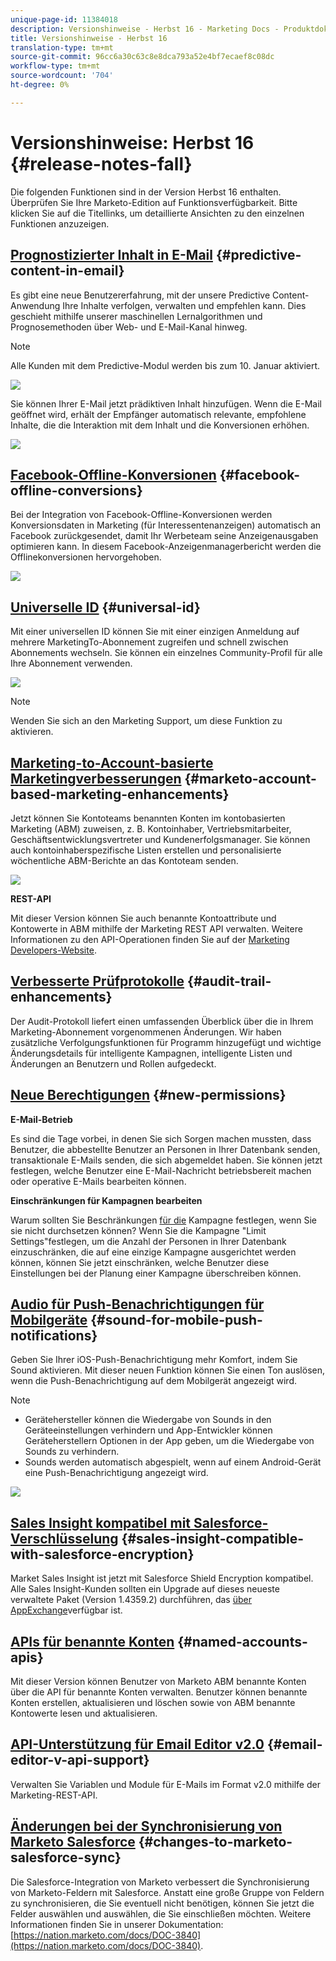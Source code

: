 ```yaml
---
unique-page-id: 11384018
description: Versionshinweise - Herbst 16 - Marketing Docs - Produktdokumentation
title: Versionshinweise - Herbst 16
translation-type: tm+mt
source-git-commit: 96cc6a30c63c8e8dca793a52e4bf7ecaef8c08dc
workflow-type: tm+mt
source-wordcount: '704'
ht-degree: 0%

---
```



# Versionshinweise: Herbst 16 {#release-notes-fall}

Die folgenden Funktionen sind in der Version Herbst 16 enthalten. Überprüfen Sie Ihre Marketo-Edition auf Funktionsverfügbarkeit. Bitte klicken Sie auf die Titellinks, um detaillierte Ansichten zu den einzelnen Funktionen anzuzeigen.

## [Prognostizierter Inhalt in E-Mail](http://docs.marketo.com/display/docs/predictive+content)  {#predictive-content-in-email}

Es gibt eine neue Benutzererfahrung, mit der unsere Predictive Content-Anwendung Ihre Inhalte verfolgen, verwalten und empfehlen kann. Dies geschieht mithilfe unserer maschinellen Lernalgorithmen und Prognosemethoden über Web- und E-Mail-Kanal hinweg.

>[!NOTE]
>
>Alle Kunden mit dem Predictive-Modul werden bis zum 10. Januar aktiviert.

![](assets/shafe.png)

Sie können Ihrer E-Mail jetzt prädiktiven Inhalt hinzufügen. Wenn die E-Mail geöffnet wird, erhält der Empfänger automatisch relevante, empfohlene Inhalte, die die Interaktion mit dem Inhalt und die Konversionen erhöhen.

![](assets/predictive.png)

## [Facebook-Offline-Konversionen](../../product-docs/demand-generation/facebook/understanding-facebook-offline-conversions.md)  {#facebook-offline-conversions}

Bei der Integration von Facebook-Offline-Konversionen werden Konversionsdaten in Marketing (für Interessentenanzeigen) automatisch an Facebook zurückgesendet, damit Ihr Werbeteam seine Anzeigenausgaben optimieren kann. In diesem Facebook-Anzeigenmanagerbericht werden die Offlinekonversionen hervorgehoben.

![](assets/facebook.png)

## [Universelle ID](../../product-docs/administration/settings/using-a-universal-id-for-subscription-login.md) {#universal-id}

Mit einer universellen ID können Sie mit einer einzigen Anmeldung auf mehrere MarketingTo-Abonnement zugreifen und schnell zwischen Abonnements wechseln. Sie können ein einzelnes Community-Profil für alle Ihre Abonnement verwenden.

![](assets/image2016-11-3-15-3a10-3a16.png)

>[!NOTE]
>
>Wenden Sie sich an den Marketing Support, um diese Funktion zu aktivieren.

## [Marketing-to-Account-basierte Marketingverbesserungen](http://docs.marketo.com/pages/viewpage.action?pageid=11380718) {#marketo-account-based-marketing-enhancements}

Jetzt können Sie Kontoteams benannten Konten im kontobasierten Marketing (ABM) zuweisen, z. B. Kontoinhaber, Vertriebsmitarbeiter, Geschäftsentwicklungsvertreter und Kundenerfolgsmanager. Sie können auch kontoinhaberspezifische Listen erstellen und personalisierte wöchentliche ABM-Berichte an das Kontoteam senden.

![](assets/account-team-11-15-16.png)

**REST-API**

Mit dieser Version können Sie auch benannte Kontoattribute und Kontowerte in ABM mithilfe der Marketing REST API verwalten. Weitere Informationen zu den API-Operationen finden Sie auf der [Marketing Developers-Website](http://developers.marketo.com/rest-api/lead-database/named-accounts).

## [Verbesserte Prüfprotokolle](../../product-docs/administration/audit-trail/change-details-in-audit-trail.md) {#audit-trail-enhancements}

Der Audit-Protokoll liefert einen umfassenden Überblick über die in Ihrem Marketing-Abonnement vorgenommenen Änderungen. Wir haben zusätzliche Verfolgungsfunktionen für Programm hinzugefügt und wichtige Änderungsdetails für intelligente Kampagnen, intelligente Listen und Änderungen an Benutzern und Rollen aufgedeckt.

## [Neue Berechtigungen](../../product-docs/administration/users-and-roles/managing-user-roles-and-permissions/descriptions-of-role-permissions.md) {#new-permissions}

**E-Mail-Betrieb**

Es sind die Tage vorbei, in denen Sie sich Sorgen machen mussten, dass Benutzer, die abbestellte Benutzer an Personen in Ihrer Datenbank senden, transaktionale E-Mails senden, die sich abgemeldet haben. Sie können jetzt festlegen, welche Benutzer eine E-Mail-Nachricht betriebsbereit machen oder operative E-Mails bearbeiten können.

**Einschränkungen für Kampagnen bearbeiten**

Warum sollten Sie Beschränkungen [für die](http://docs.marketo.com/display/DOCS/Enable+Lead+Restrictions+for+Smart+Campaigns) Kampagne festlegen, wenn Sie sie nicht durchsetzen können? Wenn Sie die Kampagne &quot;Limit Settings&quot;festlegen, um die Anzahl der Personen in Ihrer Datenbank einzuschränken, die auf eine einzige Kampagne ausgerichtet werden können, können Sie jetzt einschränken, welche Benutzer diese Einstellungen bei der Planung einer Kampagne überschreiben können.

## [Audio für Push-Benachrichtigungen für Mobilgeräte](../../product-docs/mobile-marketing/push-notifications/configure-mobile-push-notification.md) {#sound-for-mobile-push-notifications}

Geben Sie Ihrer iOS-Push-Benachrichtigung mehr Komfort, indem Sie Sound aktivieren. Mit dieser neuen Funktion können Sie einen Ton auslösen, wenn die Push-Benachrichtigung auf dem Mobilgerät angezeigt wird.

>[!NOTE]
>
>* Gerätehersteller können die Wiedergabe von Sounds in den Geräteeinstellungen verhindern und App-Entwickler können Geräteherstellern Optionen in der App geben, um die Wiedergabe von Sounds zu verhindern.
>* Sounds werden automatisch abgespielt, wenn auf einem Android-Gerät eine Push-Benachrichtigung angezeigt wird.

>



![](assets/sound-for-push-notifications.png)

## [Sales Insight kompatibel mit Salesforce-Verschlüsselung](../../product-docs/marketo-sales-insight/msi-for-salesforce/installation/install-marketo-sales-insight-package-in-salesforce-appexchange.md) {#sales-insight-compatible-with-salesforce-encryption}

Market Sales Insight ist jetzt mit Salesforce Shield Encryption kompatibel. Alle Sales Insight-Kunden sollten ein Upgrade auf dieses neueste verwaltete Paket (Version 1.4359.2) durchführen, das [über AppExchange](https://appexchange.salesforce.com/listingDetail?listingId=a0N30000001SVZmEAO)verfügbar ist.

## [APIs für benannte Konten](http://developers.marketo.com/rest-api/lead-database/named-accounts/) {#named-accounts-apis}

Mit dieser Version können Benutzer von Marketo ABM benannte Konten über die API für benannte Konten verwalten. Benutzer können benannte Konten erstellen, aktualisieren und löschen sowie von ABM benannte Kontowerte lesen und aktualisieren.

## [API-Unterstützung für Email Editor v2.0](http://developers.marketo.com/rest-api/assets/emails/) {#email-editor-v-api-support}

Verwalten Sie Variablen und Module für E-Mails im Format v2.0 mithilfe der Marketing-REST-API.

## [Änderungen bei der Synchronisierung von Marketo Salesforce](https://nation.marketo.com/docs/DOC-3840) {#changes-to-marketo-salesforce-sync}

Die Salesforce-Integration von Marketo verbessert die Synchronisierung von Marketo-Feldern mit Salesforce. Anstatt eine große Gruppe von Feldern zu synchronisieren, die Sie eventuell nicht benötigen, können Sie jetzt die Felder auswählen und auswählen, die Sie einschließen möchten. Weitere Informationen finden Sie in unserer Dokumentation: [https://nation.marketo.com/docs/DOC-3840](https://nation.marketo.com/docs/DOC-3840).

